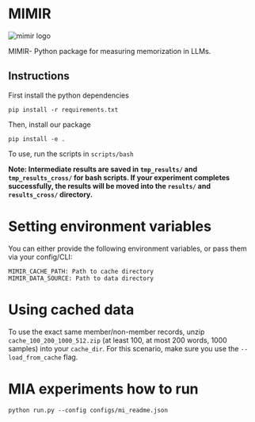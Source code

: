 # MIMIR

<img src="https://github.com/iamgroot42/mimir/blob/master/assets/logo.png?raw=true" alt="mimir logo">


MIMIR- Python package for measuring memorization in LLMs. 

## Instructions

First install the python dependencies
```
pip install -r requirements.txt
```

Then, install our package

```
pip install -e .
```

To use, run the scripts in `scripts/bash`

**Note: Intermediate results are saved in `tmp_results/` and `tmp_results_cross/` for bash scripts. If your experiment completes successfully, the results will be moved into the `results/` and `results_cross/` directory.**

# Setting environment variables

You can either provide the following environment variables, or pass them via your config/CLI:

```
MIMIR_CACHE_PATH: Path to cache directory
MIMIR_DATA_SOURCE: Path to data directory
```

# Using cached data

To use the exact same member/non-member records, unzip `cache_100_200_1000_512.zip` (at least 100, at most 200 words, 1000 samples) into your `cache_dir`. For this scenario, make sure you use the `--load_from_cache` flag.

# MIA experiments how to run

```
python run.py --config configs/mi_readme.json
```
